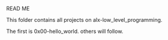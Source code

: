READ ME

This folder contains all projects on alx-low_level_programming.

The first is 0x00-hello_world. others will follow.

